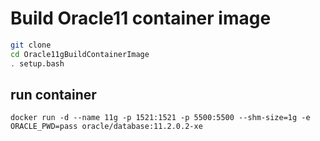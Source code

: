 # Build Oracle11 container image

```bash
git clone
cd Oracle11gBuildContainerImage
. setup.bash
```

## run container

```
docker run -d --name 11g -p 1521:1521 -p 5500:5500 --shm-size=1g -e ORACLE_PWD=pass oracle/database:11.2.0.2-xe
```
